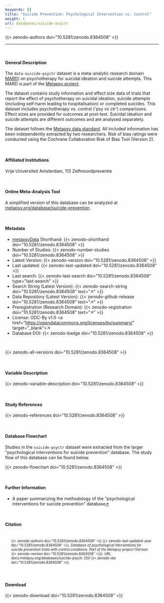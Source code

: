 ```yaml
---
keywords: []
title: "Suicide Prevention: Psychological Intervention vs. Control"
weight: 1
url: databases/suicide-psyctr
---
```

{{< zenodo-authors doi="10.5281/zenodo.8364508" >}}

***

<br>

#### General Description

The `data-suicide-psyctr` dataset is a meta-analytic research domain [MARD](https://docs.metapsy.org/uploads/ebmental-2022-300509.pdf)) on psychotherapy for suicidal ideation and suicide attempts. This MARD is part of the  [Metapsy project](https://www.metapsy.org/). 

The dataset contains study information and effect size data of trials that report the effect of psychotherapy on suicidal ideation, suicide attempts (including self-harm leading to hospitalisation) or completed suicides. This dataset includes psychotherapy vs. control ('psy vs ctr') comparisons. Effect sizes are provided for outcomes at post-test. Suicidal ideation and suicide attempts are different outcomes and are analysed separately.

The dataset follows the [Metapsy data standard](https://docs.metapsy.org/data-preparation/format/). All included information has been independently extracted by two researchers. Risk of bias ratings were conducted using the Cochrane Collaboration Risk of Bias Tool (Version 2).


<br>

#### Affiliated Institutions

Vrije Universiteit Amsterdam, 113 Zelfmoordpreventie

<br>

#### Online Meta-Analysis Tool

A simplified version of this database can be analyzed at [metapsy.org/database/suicide-prevention](https://www.metapsy.org/database/suicide-prevention).

<br>

#### Metadata

* <a href="https://data.metapsy.org" target="_blank">metapsyData</a> Shorthand: {{< zenodo-shorthand doi="10.5281/zenodo.8364508" >}}
* Number of Studies: {{< zenodo-number-studies doi="10.5281/zenodo.8364508" >}}
* Latest Version: {{< zenodo-version doi="10.5281/zenodo.8364508" >}}
* Last updated: {{< zenodo-last-updated doi="10.5281/zenodo.8364508" >}}
* Last search: {{< zenodo-last-search doi="10.5281/zenodo.8364508" type="last-search" >}}
* Search String (Latest Version): {{< zenodo-search-string doi="10.5281/zenodo.8364508" text="↗" >}}
* Data Repository (Latest Version): {{< zenodo-github-release doi="10.5281/zenodo.8364508" text="↗" >}}
* Preregistration (Research Domain): {{< zenodo-registration doi="10.5281/zenodo.8364508" text="↗" >}}
* License: ODC-By v1.0 <a h﻿ref="https://opendatacommons.org/licenses/by/summary/" target="_blank">↗</a>
* Database DOI: {{< zenodo-badge doi="10.5281/zenodo.8364508" >}}

<br>

{{< zenodo-all-versions doi="10.5281/zenodo.8364508" >}}

<br>

#### Variable Description

{{< zenodo-variable-description doi="10.5281/zenodo.8364508" >}}

<br>

#### Study References

{{< zenodo-references doi="10.5281/zenodo.8364508" >}}

<br>

#### Database Flowchart

Studies in the `suicide-psyctr` dataset were extracted from the larger "p﻿sychological interventions for suicide prevention" database. The study flow of this database can be found below.

{{< zenodo-flowchart doi="10.5281/zenodo.8364508" >}}

<br>

#### Further Information

<ul>
<li>A paper summarizing the methodology of the "p﻿sychological interventions for suicide prevention" database<a href="https://bmjopen.bmj.com/content/10/12/e037566" target="_blank">↗</a></li>
</ul>

<br>

#### Citation

<div class="citation" style='background-color: var(--body-color); padding: 20px 20px 20px 20px; font-size: 80%; -webkit-filter: grayscale(100%); filter: grayscale(100%);'>
{{< zenodo-authors doi="10.5281/zenodo.8364508" >}}
{{< zenodo-last-updated-year doi="10.5281/zenodo.8364508" >}}.
<i>Database of psychological interventions for suicide prevention trials with control conditions. Part of the Metapsy project </i>
(Version {{< zenodo-version doi="10.5281/zenodo.8364508" >}}).
URL docs.metapsy.org/databases/suicide-psyctr.
DOI {{< zenodo-doi doi="10.5281/zenodo.8364508" >}}.
</div>

<br>

#### Download

{{< zenodo-download doi="10.5281/zenodo.8364508" >}}

<br></br>
